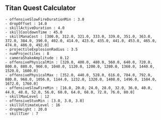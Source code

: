 ## Titan Quest Calculator

    - offensiveSlowFireDurationMin : 3.0
    - dropOffset : 14.0
    - skillActiveDuration : 4.0
    - skillCooldownTime : 45.0
    - skillManaCost : [300.0, 312.0, 321.0, 333.0, 339.0, 351.0, 363.0, 372.0, 384.0, 390.0, 402.0, 414.0, 423.0, 435.0, 441.0, 453.0, 465.0, 474.0, 486.0, 492.0]
    - projectileExplosionRadius : 3.5
    - numProjectiles : 8
    - cameraShakeAmplitude : 0.12
    - offensivePhysicalMin : [320.0, 400.0, 480.0, 560.0, 640.0, 720.0, 800.0, 880.0, 960.0, 1040.0, 1120.0, 1200.0, 1280.0, 1360.0, 1440.0, 1520.0, 1600.0]
    - offensivePhysicalMax : [352.0, 440.0, 528.0, 616.0, 704.0, 792.0, 880.0, 968.0, 1056.0, 1144.0, 1232.0, 1320.0, 1408.0, 1496.0, 1584.0, 1672.0, 1760.0]
    - offensiveSlowFireMin : [16.0, 20.0, 24.0, 28.0, 32.0, 36.0, 40.0, 44.0, 48.0, 52.0, 56.0, 60.0, 64.0, 68.0, 72.0, 76.0, 80.0]
    - skillMaxLevel : 12
    - offensiveStunMin : [3.0, 3.0, 3.0]
    - skillUltimateLevel : 16
    - dropHeight : 20.0
    - skillTier : 7
